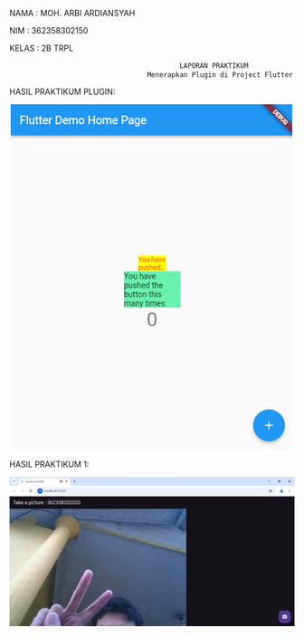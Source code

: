 NAMA : MOH. ARBI ARDIANSYAH

NIM : 362358302150

KELAS : 2B TRPL

                                              LAPORAN PRAKTIKUM 
                                      Menerapkan Plugin di Project Flutter

HASIL PRAKTIKUM PLUGIN:

![](images/1.png)

HASIL PRAKTIKUM 1:

![](images/2.png)



